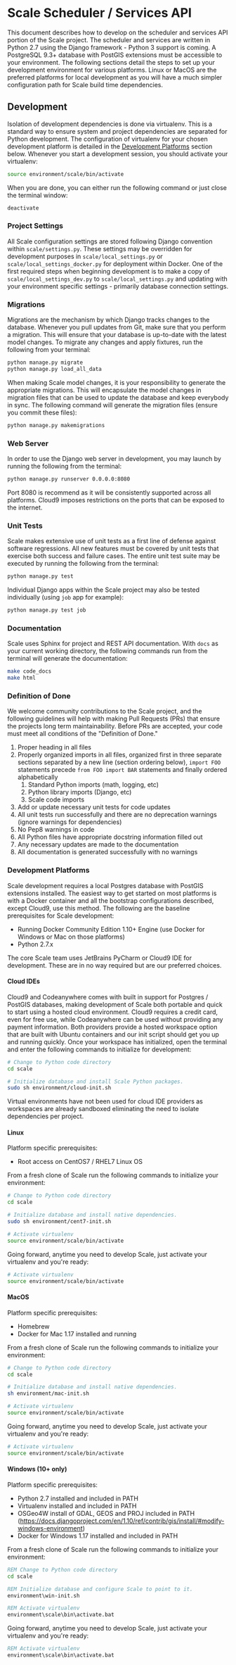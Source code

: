 # Scale Scheduler / Services API

This document describes how to develop on the scheduler and services API portion of the Scale project. The scheduler and
services are written in Python 2.7 using the Django framework - Python 3 support is coming. A PostgreSQL 9.3+ database
with PostGIS extensions must be accessible to your environment. The following sections detail the steps to set up your
development environment for various platforms. Linux or MacOS are the preferred platforms for local development as you
will have a much simpler configuration path for Scale build time dependencies.

## Development

Isolation of development dependencies is done via virtualenv. This is a standard way to ensure system and project
dependencies are separated for Python development. The configuration of virtualenv for your chosen development platform
is detailed in the [Development Platforms](#development-platforms) section below. Whenever you start a development
session, you should activate your virtualenv:

```bash
source environment/scale/bin/activate
```

When you are done, you can either run the following command or just close the terminal window:

```bash
deactivate
```

### Project Settings

All Scale configuration settings are stored following Django convention within `scale/settings.py`. These settings may
be overridden for development purposes in `scale/local_settings.py` or `scale/local_settings_docker.py` for deployment
within Docker. One of the first required steps when beginning development is to make a copy of
`scale/local_settings_dev.py` to `scale/local_settings.py` and updating with your environment specific settings -
primarily database connection settings.

### Migrations

Migrations are the mechanism by which Django tracks changes to the database.
Whenever you pull updates from Git, make sure that you perform a migration. This will ensure that your database is
up-to-date with the latest model changes. To migrate any changes and apply fixtures, run the following from your
terminal:

```bash
python manage.py migrate
python manage.py load_all_data
```

When making Scale model changes, it is your responsibility to generate the appropriate migrations. This will encapsulate
the model changes in migration files that can be used to update the database and keep everybody in sync. The following
command will generate the migration files (ensure you commit these files):

```bash
python manage.py makemigrations
```

### Web Server

In order to use the Django web server in development, you may launch by running the following from the terminal:

```bash
python manage.py runserver 0.0.0.0:8080
```

Port 8080 is recommend as it will be consistently supported across all platforms. Cloud9 imposes restrictions on the
ports that can be exposed to the internet.

### Unit Tests

Scale makes extensive use of unit tests as a first line of defense against software regressions. All new features must
be covered by unit tests that exercise both success and failure cases. The entire unit test suite may be executed by
running the following from the terminal:

```bash
python manage.py test
```

Individual Django apps within the Scale project may also be tested individually (using `job` app for example):

```bash
python manage.py test job
```

### Documentation

Scale uses Sphinx for project and REST API documentation. With `docs` as your current working directory, the following
commands run from the terminal will generate the documentation:

```bash
make code_docs
make html
```

### Definition of Done

We welcome community contributions to the Scale project, and the following guidelines will help with making Pull
Requests (PRs) that ensure the projects long term maintainability. Before PRs are accepted, your code must meet all
conditions of the "Definition of Done."

1. Proper heading in all files
1. Properly organized imports in all files, organized first in three separate sections separated by a new line (section
ordering below), `import FOO` statements precede `from FOO import BAR` statements and finally ordered alphabetically
    1. Standard Python imports (math, logging, etc)
    1. Python library imports (Django, etc)
    1. Scale code imports
1. Add or update necessary unit tests for code updates
1. All unit tests run successfully and there are no deprecation warnings (ignore warnings for dependencies)
1. No Pep8 warnings in code
1. All Python files have appropriate docstring information filled out
1. Any necessary updates are made to the documentation
1. All documentation is generated successfully with no warnings

### Development Platforms

Scale development requires a local Postgres database with PostGIS extensions installed. The easiest way to get started
on most platforms is with a Docker container and all the bootstrap configurations described, except Cloud9, use this
method. The following are the baseline prerequisites for Scale development:

- Running Docker Community Edition 1.10+ Engine (use Docker for Windows or Mac on those platforms)
- Python 2.7.x

The core Scale team uses JetBrains PyCharm or Cloud9 IDE for development. These are in no way required but are
our preferred choices.

#### Cloud IDEs

Cloud9 and Codeanywhere comes with built in support for Postgres / PostGIS databases, making development of Scale both
portable and quick to start using a hosted cloud environment. Cloud9 requires a credit card, even for free use, while
Codeanywhere can be used without providing any payment information. Both providers provide a hosted workspace option
that are built with Ubuntu containers and our init script should get you up and running quickly. Once your workspace has
initialized, open the terminal and enter the following commands to initialize for development:

```bash
# Change to Python code directory
cd scale

# Initialize database and install Scale Python packages.
sudo sh environment/cloud-init.sh
```

Virtual environments have not been used for cloud IDE providers as workspaces are already sandboxed eliminating the need
to isolate dependencies per project.

#### Linux

Platform specific prerequisites:
- Root access on CentOS7 / RHEL7 Linux OS

From a fresh clone of Scale run the following commands to initialize your environment:

```bash
# Change to Python code directory
cd scale

# Initialize database and install native dependencies.
sudo sh environment/cent7-init.sh

# Activate virtualenv
source environment/scale/bin/activate
```
Going forward, anytime you need to develop Scale, just activate your virtualenv and you're ready:

```bash
# Activate virtualenv
source environment/scale/bin/activate
```

#### MacOS

Platform specific prerequisites:
- Homebrew
- Docker for Mac 1.17 installed and running

From a fresh clone of Scale run the following commands to initialize your environment:

```bash
# Change to Python code directory
cd scale

# Initialize database and install native dependencies.
sh environment/mac-init.sh

# Activate virtualenv
source environment/scale/bin/activate
```
Going forward, anytime you need to develop Scale, just activate your virtualenv and you're ready:

```bash
# Activate virtualenv
source environment/scale/bin/activate
```

#### Windows (10+ only)

Platform specific prerequisites:
- Python 2.7 installed and included in PATH
- Virtualenv installed and included in PATH
- OSGeo4W install of GDAL, GEOS and PROJ included in PATH
(https://docs.djangoproject.com/en/1.10/ref/contrib/gis/install/#modify-windows-environment)
- Docker for Windows 1.17 installed and included in PATH

From a fresh clone of Scale run the following commands to initialize your environment:

```bat
REM Change to Python code directory
cd scale

REM Initialize database and configure Scale to point to it.
environment\win-init.sh

REM Activate virtualenv
environment\scale\bin\activate.bat
```

Going forward, anytime you need to develop Scale, just activate your virtualenv and you're ready:

```bat
REM Activate virtualenv
environment\scale\bin\activate.bat
```


